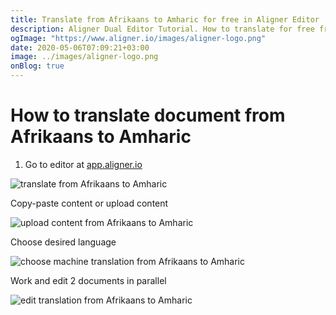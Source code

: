 ```yaml
---
title: Translate from Afrikaans to Amharic for free in Aligner Editor
description: Aligner Dual Editor Tutorial. How to translate for free from Afrikaans to Amharic. Aligner is multilingual document management platform. 
ogImage: "https://www.aligner.io/images/aligner-logo.png"
date: 2020-05-06T07:09:21+03:00
image: ../images/aligner-logo.png
onBlog: true
---
```


# How to translate document from Afrikaans to Amharic

1. Go to editor at [app.aligner.io](https://app.aligner.io "Aligner App web page")

![translate from Afrikaans to Amharic](../aligner-blank-editor.png "translate from Afrikaans to Amharic")

Copy-paste content or upload content

![upload content from Afrikaans to Amharic](../aligner-uploaded-document.png "upload content from Afrikaans to Amharic")

Choose desired language

![choose machine translation from Afrikaans to Amharic](../aligner-language-dropdown.png "choose machine translation from Afrikaans to Amharic")

Work and edit 2 documents in parallel

![edit translation from Afrikaans to Amharic](../aligner-double-sitded-editor.png "edit translation from Afrikaans to Amharic")

